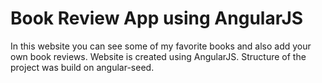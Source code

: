 # Book Review App using AngularJS

In this website you can see some of my favorite books and also add your own book reviews. Website is created using AngularJS. Structure of the project was build on angular-seed.
